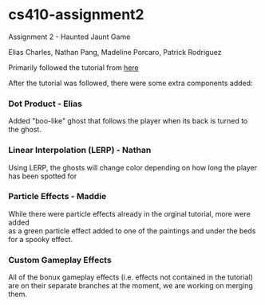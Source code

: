 # cs410-assignment2
Assignment 2 - Haunted Jaunt Game

Elias Charles, Nathan Pang, Madeline Porcaro, Patrick Rodriguez

Primarily followed the tutorial from [here](https://learn.unity.com/project/john-lemon-s-haunted-jaunt-3d-beginner)

After the tutorial was followed, there were some extra components added:

### Dot Product - Elias
Added "boo-like" ghost that follows the player when its back is turned to the ghost.

### Linear Interpolation (LERP) - Nathan
Using LERP, the ghosts will change color depending on how long the player has been spotted for

### Particle Effects - Maddie
While there were particle effects already in the orginal tutorial, more were added  
as a green particle effect added to one of the paintings and under the beds for a spooky effect. 

### Custom Gameplay Effects
All of the bonux gameplay effects (i.e. effects not contained in the tutorial) are on their separate branches at the moment, we are working on merging them.
